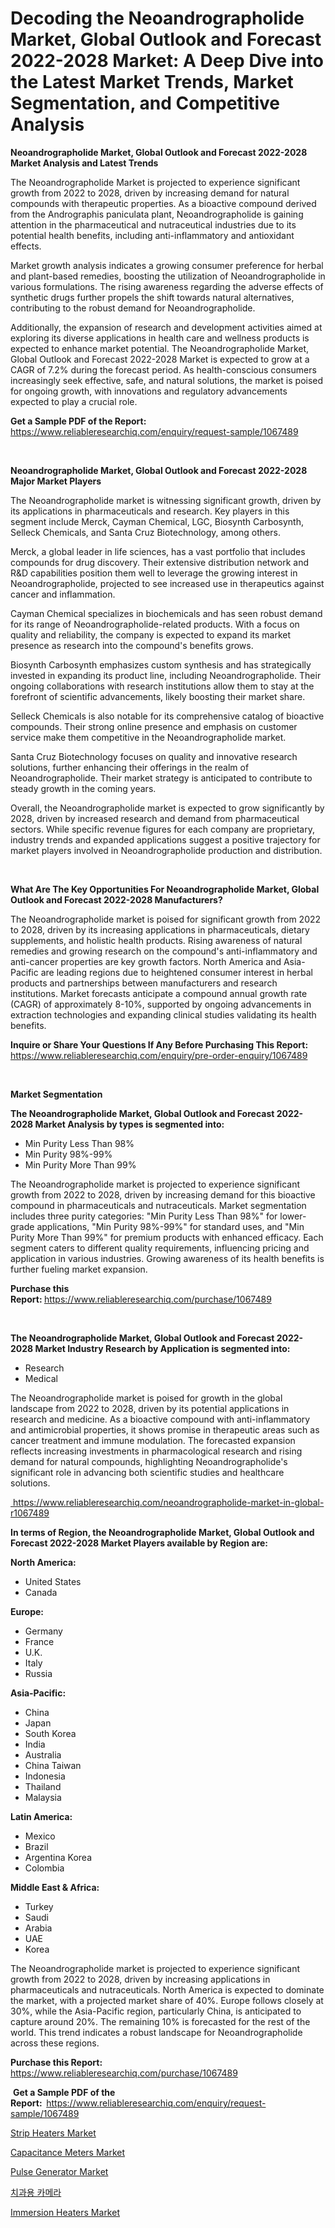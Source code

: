<p><h1>Decoding the Neoandrographolide Market, Global Outlook and Forecast 2022-2028 Market: A Deep Dive into the Latest Market Trends, Market Segmentation, and Competitive Analysis</h1></p><p><strong>Neoandrographolide Market, Global Outlook and Forecast 2022-2028 Market Analysis and Latest Trends</strong></p>
<p><p>The Neoandrographolide Market is projected to experience significant growth from 2022 to 2028, driven by increasing demand for natural compounds with therapeutic properties. As a bioactive compound derived from the Andrographis paniculata plant, Neoandrographolide is gaining attention in the pharmaceutical and nutraceutical industries due to its potential health benefits, including anti-inflammatory and antioxidant effects.</p><p>Market growth analysis indicates a growing consumer preference for herbal and plant-based remedies, boosting the utilization of Neoandrographolide in various formulations. The rising awareness regarding the adverse effects of synthetic drugs further propels the shift towards natural alternatives, contributing to the robust demand for Neoandrographolide. </p><p>Additionally, the expansion of research and development activities aimed at exploring its diverse applications in health care and wellness products is expected to enhance market potential. The Neoandrographolide Market, Global Outlook and Forecast 2022-2028 Market is expected to grow at a CAGR of 7.2% during the forecast period. As health-conscious consumers increasingly seek effective, safe, and natural solutions, the market is poised for ongoing growth, with innovations and regulatory advancements expected to play a crucial role.</p></p>
<p><strong>Get a Sample PDF of the Report:&nbsp;</strong> <a href="https://www.reliableresearchiq.com/enquiry/request-sample/1067489?utm_campaign=99&utm_medium=2&utm_source=Github&utm_content=ia&utm_term=17112024&utm_id=neoandrographolide-market-global-outlook-and-forecast-2022-2028">https://www.reliableresearchiq.com/enquiry/request-sample/1067489</a></p>
<p>&nbsp;</p>
<p><strong>Neoandrographolide Market, Global Outlook and Forecast 2022-2028 Major Market Players</strong></p>
<p><p>The Neoandrographolide market is witnessing significant growth, driven by its applications in pharmaceuticals and research. Key players in this segment include Merck, Cayman Chemical, LGC, Biosynth Carbosynth, Selleck Chemicals, and Santa Cruz Biotechnology, among others.</p><p>Merck, a global leader in life sciences, has a vast portfolio that includes compounds for drug discovery. Their extensive distribution network and R&D capabilities position them well to leverage the growing interest in Neoandrographolide, projected to see increased use in therapeutics against cancer and inflammation.</p><p>Cayman Chemical specializes in biochemicals and has seen robust demand for its range of Neoandrographolide-related products. With a focus on quality and reliability, the company is expected to expand its market presence as research into the compound's benefits grows.</p><p>Biosynth Carbosynth emphasizes custom synthesis and has strategically invested in expanding its product line, including Neoandrographolide. Their ongoing collaborations with research institutions allow them to stay at the forefront of scientific advancements, likely boosting their market share.</p><p>Selleck Chemicals is also notable for its comprehensive catalog of bioactive compounds. Their strong online presence and emphasis on customer service make them competitive in the Neoandrographolide market.</p><p>Santa Cruz Biotechnology focuses on quality and innovative research solutions, further enhancing their offerings in the realm of Neoandrographolide. Their market strategy is anticipated to contribute to steady growth in the coming years.</p><p>Overall, the Neoandrographolide market is expected to grow significantly by 2028, driven by increased research and demand from pharmaceutical sectors. While specific revenue figures for each company are proprietary, industry trends and expanded applications suggest a positive trajectory for market players involved in Neoandrographolide production and distribution.</p></p>
<p>&nbsp;</p>
<p><strong>What Are The Key Opportunities For Neoandrographolide Market, Global Outlook and Forecast 2022-2028 Manufacturers?</strong></p>
<p><p>The Neoandrographolide market is poised for significant growth from 2022 to 2028, driven by its increasing applications in pharmaceuticals, dietary supplements, and holistic health products. Rising awareness of natural remedies and growing research on the compound's anti-inflammatory and anti-cancer properties are key growth factors. North America and Asia-Pacific are leading regions due to heightened consumer interest in herbal products and partnerships between manufacturers and research institutions. Market forecasts anticipate a compound annual growth rate (CAGR) of approximately 8-10%, supported by ongoing advancements in extraction technologies and expanding clinical studies validating its health benefits.</p></p>
<p><strong>Inquire or Share Your Questions If Any Before Purchasing This Report:</strong> <a href="https://www.reliableresearchiq.com/enquiry/pre-order-enquiry/1067489?utm_campaign=99&utm_medium=2&utm_source=Github&utm_content=ia&utm_term=17112024&utm_id=neoandrographolide-market-global-outlook-and-forecast-2022-2028">https://www.reliableresearchiq.com/enquiry/pre-order-enquiry/1067489</a></p>
<p>&nbsp;</p>
<p><strong>Market Segmentation</strong></p>
<p><strong>The Neoandrographolide Market, Global Outlook and Forecast 2022-2028 Market Analysis by types is segmented into:</strong></p>
<p><ul><li>Min Purity Less Than 98%</li><li>Min Purity 98%-99%</li><li>Min Purity More Than 99%</li></ul></p>
<p><p>The Neoandrographolide market is projected to experience significant growth from 2022 to 2028, driven by increasing demand for this bioactive compound in pharmaceuticals and nutraceuticals. Market segmentation includes three purity categories: "Min Purity Less Than 98%" for lower-grade applications, "Min Purity 98%-99%" for standard uses, and "Min Purity More Than 99%" for premium products with enhanced efficacy. Each segment caters to different quality requirements, influencing pricing and application in various industries. Growing awareness of its health benefits is further fueling market expansion.</p></p>
<p><strong>Purchase this Report:&nbsp;</strong><a href="https://www.reliableresearchiq.com/purchase/1067489?utm_campaign=99&utm_medium=2&utm_source=Github&utm_content=ia&utm_term=17112024&utm_id=neoandrographolide-market-global-outlook-and-forecast-2022-2028">https://www.reliableresearchiq.com/purchase/1067489</a></p>
<p>&nbsp;</p>
<p><strong>The Neoandrographolide Market, Global Outlook and Forecast 2022-2028 Market Industry Research by Application is segmented into:</strong></p>
<p><ul><li>Research</li><li>Medical</li></ul></p>
<p><p>The Neoandrographolide market is poised for growth in the global landscape from 2022 to 2028, driven by its potential applications in research and medicine. As a bioactive compound with anti-inflammatory and antimicrobial properties, it shows promise in therapeutic areas such as cancer treatment and immune modulation. The forecasted expansion reflects increasing investments in pharmacological research and rising demand for natural compounds, highlighting Neoandrographolide's significant role in advancing both scientific studies and healthcare solutions.</p></p>
<p><a href="https://www.reliableresearchiq.com/neoandrographolide-market-in-global-r1067489?utm_campaign=99&utm_medium=2&utm_source=Github&utm_content=ia&utm_term=17112024&utm_id=neoandrographolide-market-global-outlook-and-forecast-2022-2028">&nbsp;https://www.reliableresearchiq.com/neoandrographolide-market-in-global-r1067489</a></p>
<p><strong>In terms of Region, the Neoandrographolide Market, Global Outlook and Forecast 2022-2028 Market Players available by Region are:</strong></p>
<p>
    <p> <strong> North America: </strong>
        <ul>
            <li>United States</li>
            <li>Canada</li>
        </ul>
        </p> 
    <p> <strong> Europe: </strong>
        <ul>
            <li>Germany</li>
            <li>France</li>
            <li>U.K.</li>
            <li>Italy</li>
            <li>Russia</li>
        </ul>
        </p> 
    <p> <strong> Asia-Pacific: </strong>
        <ul>
            <li>China</li>
            <li>Japan</li>
            <li>South Korea</li>
            <li>India</li>
            <li>Australia</li>
            <li>China Taiwan</li>
            <li>Indonesia</li>
            <li>Thailand</li>
            <li>Malaysia</li>
        </ul>
        </p> 
    <p> <strong> Latin America: </strong>
        <ul>
            <li>Mexico</li>
            <li>Brazil</li>
            <li>Argentina Korea</li>
            <li>Colombia</li>
        </ul>
        </p> 
    <p> <strong> Middle East & Africa: </strong>
        <ul>
            <li>Turkey</li>
            <li>Saudi</li>
            <li>Arabia</li>
            <li>UAE</li>
            <li>Korea</li>
        </ul>
    </p>
    </p>
<p><p>The Neoandrographolide market is projected to experience significant growth from 2022 to 2028, driven by increasing applications in pharmaceuticals and nutraceuticals. North America is expected to dominate the market, with a projected market share of 40%. Europe follows closely at 30%, while the Asia-Pacific region, particularly China, is anticipated to capture around 20%. The remaining 10% is forecasted for the rest of the world. This trend indicates a robust landscape for Neoandrographolide across these regions.</p></p>
<p><strong>Purchase this Report: </strong><a href="https://www.reliableresearchiq.com/purchase/1067489?utm_campaign=99&utm_medium=2&utm_source=Github&utm_content=ia&utm_term=17112024&utm_id=neoandrographolide-market-global-outlook-and-forecast-2022-2028">https://www.reliableresearchiq.com/purchase/1067489</a></p>
<p>&nbsp;<strong>Get a Sample PDF of the Report:&nbsp;&nbsp;</strong><a href="https://www.reliableresearchiq.com/enquiry/request-sample/1067489?utm_campaign=99&utm_medium=2&utm_source=Github&utm_content=ia&utm_term=17112024&utm_id=neoandrographolide-market-global-outlook-and-forecast-2022-2028">https://www.reliableresearchiq.com/enquiry/request-sample/1067489</a></p>
<p><strong></strong></p>
<p><p><a href="https://issuu.com/reportprime-2/docs/strip-heaters-market-size-2030.pptx_542db5bd1b6f4d?utm_campaign=99&utm_medium=2&utm_source=Github&utm_content=ia&utm_term=17112024&utm_id=neoandrographolide-market-global-outlook-and-forecast-2022-2028">Strip Heaters Market</a></p><p><a href="https://www.linkedin.com/pulse/global-capacitance-meters-114-cagr-forecast-2024-2031-lkule?utm_campaign=99&utm_medium=2&utm_source=Github&utm_content=ia&utm_term=17112024&utm_id=neoandrographolide-market-global-outlook-and-forecast-2022-2028">Capacitance Meters Market</a></p><p><a href="https://www.linkedin.com/pulse/pulse-generator-market-size-segmentation-trends-growth-analysis-bvome?utm_campaign=99&utm_medium=2&utm_source=Github&utm_content=ia&utm_term=17112024&utm_id=neoandrographolide-market-global-outlook-and-forecast-2022-2028">Pulse Generator Market</a></p><p><a href="https://github.com/sougarounis/Market-Research-Report-List-6/blob/main/936275324620.md?utm_campaign=99&utm_medium=2&utm_source=Github&utm_content=ia&utm_term=17112024&utm_id=neoandrographolide-market-global-outlook-and-forecast-2022-2028">치과용 카메라</a></p><p><a href="https://issuu.com/reportprime-2/docs/immersion-heaters-market-size-2030._0c910b69fafbf5?utm_campaign=99&utm_medium=2&utm_source=Github&utm_content=ia&utm_term=17112024&utm_id=neoandrographolide-market-global-outlook-and-forecast-2022-2028">Immersion Heaters Market</a></p></p>